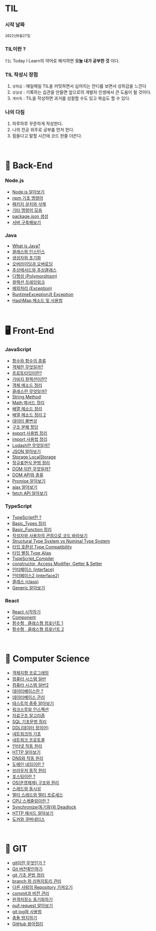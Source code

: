 # TIL

### 시작 날짜
 `2022년6월27일`  


### TIL이란 ?
 `TIL` Today I Learn의 약어로 해석하면 **오늘 내가 공부한 것** 이다.


### TIL 작성시 장점
1. `성취감` : 매일매일 TIL을 커밋하면서 심어지는 잔디를 보면서 성취감을 느낀다
2. `성실성` : 기록하는 습관을 만들면 앞으로의 개발자 인생에서 큰 도움이 될 것이다. 
3. `개이득` : TIL을 작성하면 과거를 성찰할 수도 있고 복습도 할 수 있다.


### 나의 다짐
1. 하루하루 꾸준하게 작성한다.
2. 나의 전공 위주로 공부를 먼저 한다.
3. 힘들다고 말할 시간에 코드 한줄 더쓴다.

 <br/>

 # 💾 Back-End 

 ### Node.js

 - [Node.js 알아보기](http://github.com/KIMHUEMANG/MyTIL/blob/master/Back-End/Node/node.md)
 - [npm 기초 명령어](http://github.com/KIMHUEMANG/MyTIL/blob/master/Back-End/Node/npm.md)
 - [패키지 설치와 삭제](http://github.com/KIMHUEMANG/MyTIL/blob/master/Back-End/Node/npm1.md)
 - [기타 명령어 모음](http://github.com/KIMHUEMANG/MyTIL/blob/master/Back-End/Node/npm2.md)
 - [package.json 생성](http://github.com/KIMHUEMANG/MyTIL/blob/master/Back-End/Node/npmjson.md)
 - [서버 구축해보기](http://github.com/KIMHUEMANG/MyTIL/blob/master/Back-End/Node/server.md)


### Java
- [What is Java?](http://github.com/KIMHUEMANG/MyTIL/blob/master/Back-End/JAVA/JAVA.md)
- [클래스와 인스턴스](http://github.com/KIMHUEMANG/MyTIL/blob/master/Back-End/JAVA/coi.md)
- [생성자와 초기화](http://github.com/KIMHUEMANG/MyTIL/blob/master/Back-End/JAVA/생성자.md)
- [오버라이딩과 오버로딩](http://github.com/KIMHUEMANG/MyTIL/blob/master/Back-End/JAVA/overding.md)
- [추상메서드와 추상클래스](http://github.com/KIMHUEMANG/MyTIL/blob/master/Back-End/JAVA/overding.md)
- [다형성 (Polymorphism)](http://github.com/KIMHUEMANG/MyTIL/blob/master/Back-End/JAVA/다형성.md)
- [컬렉션 프레임워크](http://github.com/KIMHUEMANG/MyTIL/blob/master/Back-End/JAVA/collection.md)
- [예외처리 (Exception)](http://github.com/KIMHUEMANG/MyTIL/blob/master/Back-End/JAVA/exception.md)
- [RuntimeException과 Exception](http://github.com/KIMHUEMANG/MyTIL/blob/master/Back-End/JAVA/runtime.md)
- [HashMap 메소드 및 사용법](http://github.com/KIMHUEMANG/MyTIL/blob/master/Back-End/JAVA/hashmap.md)

<br/>


# 🖥️ Front-End

   ### JavaScript  
- [함수와 함수의 종류](https://github.com/KIMHUEMANG/MyTIL/blob/master/Front-End/JS/function.md)
- <a href ="https://github.com/KIMHUEMANG/MyTIL/blob/master/Front-End/JS/Object.md">객체란 무엇일까?</a>
- [프로토타입이란?](https://github.com/KIMHUEMANG/MyTIL/blob/master/Front-End/JS/Object2.md)
- [가비지 컬렉션이란?](https://github.com/KIMHUEMANG/MyTIL/blob/master/Front-End/JS/garbage.md)
- [객체 메소드 정리](https://github.com/KIMHUEMANG/MyTIL/blob/master/Front-End/JS/Object3.md)
- [클래스란 무엇일까?](https://github.com/KIMHUEMANG/MyTIL/blob/master/Front-End/JS/class.md)
- [String Method](https://github.com/KIMHUEMANG/MyTIL/blob/master/Front-End/JS/typeString.md) 
- [Math 메서드 정리](https://github.com/KIMHUEMANG/MyTIL/blob/master/Front-End/JS/Number.md)
- [배열 메소드 정리](https://github.com/KIMHUEMANG/MyTIL/blob/master/Front-End/JS/array.md)
- [배열 메소드 정리 2](https://github.com/KIMHUEMANG/MyTIL/blob/master/Front-End/JS/array2.md)
- [데이터 불변성](https://github.com/KIMHUEMANG/MyTIL/blob/master/Front-End/JS/Immutability.md)
- [구조 분해 할당](https://github.com/KIMHUEMANG/MyTIL/blob/master/Front-End/JS/destruct.md)
- [export 사용법 정리](https://github.com/KIMHUEMANG/MyTIL/blob/master/Front-End/JS/export.md)
- [import 사용법 정리](https://github.com/KIMHUEMANG/MyTIL/blob/master/Front-End/JS/import.md)
- [Lodash란 무엇일까?](https://github.com/KIMHUEMANG/MyTIL/blob/master/Front-End/JS/Lodash.md)
- [JSON 알아보기](https://github.com/KIMHUEMANG/MyTIL/blob/master/Front-End/JS/JSON.md)
- [Storage LocalStorage](https://github.com/KIMHUEMANG/MyTIL/blob/master/Front-End/JS/Storage.md)
- [정규표현식 문법 정리](https://github.com/KIMHUEMANG/MyTIL/blob/master/Front-End/JS/정규표현식.md)
- [DOM 이란 무엇일까?](https://github.com/KIMHUEMANG/MyTIL/blob/master/Front-End/JS/DOM.md)
- [DOM API와 종류](https://github.com/KIMHUEMANG/MyTIL/blob/master/Front-End/JS/DOM2.md)
- [Promise 알아보기](https://github.com/KIMHUEMANG/MyTIL/blob/master/Front-End/JS/promise.md)
- [ajax 알아보기](https://github.com/KIMHUEMANG/MyTIL/blob/master/Front-End/JS/ajax.md)
- [fetch API 알아보기](https://github.com/KIMHUEMANG/MyTIL/blob/master/Front-End/JS/fetch.md)




### TypeScript
- [TypeScript란 ?](https://github.com/KIMHUEMANG/MyTIL/blob/master/Front-End/TS/TypeScript.md)
- [Basic_Types 정리](https://github.com/KIMHUEMANG/MyTIL/blob/master/Front-End/TS/TS_Type.md)
- [Basic_Function 정리](https://github.com/KIMHUEMANG/MyTIL/blob/master/Front-End/TS/TS_function.md)
- [작성자와 사용자의 관점으로 코드 바라보기](https://github.com/KIMHUEMANG/Study_TypeScript/blob/main/Type_System/TypeSystem.md)
- [Structural Type System vs Nominal Type System](https://github.com/KIMHUEMANG/Study_TypeScript/blob/main/Type_System/TypeSystem2.md)
- [타입 호환성 Type Compatibility](https://github.com/KIMHUEMANG/Study_TypeScript/blob/main/Type_System/TypeCompatibility.md)
- [타입 별칭 Type Alias](https://github.com/KIMHUEMANG/Study_TypeScript/blob/main/Type_System/TypeAlias.md)
- [TypeScript_Compiler](https://github.com/KIMHUEMANG/Study_TypeScript/blob/main/Type_System/compiler.md)
- [constructor, Access Modifier, Getter & Setter](https://github.com/KIMHUEMANG/Study_TypeScript/tree/main/class/example6.ts)
- [인터페이스 (interface)](https://github.com/KIMHUEMANG/MyTIL/blob/master/Front-End/TS/TS_interface.md)
- [인터페이스2 (interface2)](https://github.com/KIMHUEMANG/MyTIL/blob/master/Front-End/TS/TS_interface2.md)
- [클래스 (class)](https://github.com/KIMHUEMANG/Study_TypeScript/tree/main/class)
- [Generic 알아보기](https://github.com/KIMHUEMANG/MyTIL/blob/master/Front-End/TS/TS_generic.md)


### React
- [React 시작하기](https://github.com/KIMHUEMANG/MyTIL/blob/master/Front-End/React/react.md)
- [Component](https://github.com/KIMHUEMANG/MyTIL/blob/master/Front-End/React/component.md)
- [함수형 , 클래스형 컴포넌트 1](https://github.com/KIMHUEMANG/MyTIL/blob/master/Front-End/React/funcompo.md)
- [함수형 , 클래스형 컴포넌트 2](https://github.com/KIMHUEMANG/MyTIL/blob/master/Front-End/React/classcompo.md)

 <br>


 


# 📘 Computer Science
- [객체지향 프로그래밍](http://github.com/KIMHUEMANG/MyTIL/blob/master/정보처리/Java.md)
- [컴퓨터 시스템 일반](http://github.com/KIMHUEMANG/MyTIL/blob/master/정보처리/응용SW.md)
- [컴퓨터 시스템 일반2](http://github.com/KIMHUEMANG/MyTIL/blob/master/정보처리/응용SW2.md)
- [데이터베이스란 ?](http://github.com/KIMHUEMANG/MyTIL/blob/master/정보처리/database.md)
- [데이터베이스 관리](http://github.com/KIMHUEMANG/MyTIL/blob/master/정보처리/database2.md)
- [테스트의 종류 알아보기](http://github.com/KIMHUEMANG/MyTIL/blob/master/정보처리/test.md)
- [워크스루와 인스펙션](http://github.com/KIMHUEMANG/MyTIL/blob/master/정보처리/검토.md)
- [자료구조,알고리즘](http://github.com/KIMHUEMANG/MyTIL/blob/master/정보처리/자료구조알고리즘.md)
- [SQL 기초문법 정리](http://github.com/KIMHUEMANG/MyTIL/blob/master/정보처리/sql.md)
- [DDL(데이터 정의어)](http://github.com/KIMHUEMANG/MyTIL/blob/master/정보처리/ddl.md)
- [네트워크의 기초](http://github.com/KIMHUEMANG/MyTIL/blob/master/정보처리/network.md)
- [네트워크 프로토콜](http://github.com/KIMHUEMANG/MyTIL/blob/master/정보처리/protocall.md)
- [인터넷 작동 원리](http://github.com/KIMHUEMANG/MyTIL/blob/master/Back-End/Internet/internet.md)
- [HTTP 알아보기](http://github.com/KIMHUEMANG/MyTIL/blob/master/Back-End/Internet/http.md)
- [DNS와 작동 원리](http://github.com/KIMHUEMANG/MyTIL/blob/master/Back-End/Internet/dns.md) 
- [도메인 네임이란 ?](http://github.com/KIMHUEMANG/MyTIL/blob/master/Back-End/Internet/domain.md)
- [브라우저 동작 원리](http://github.com/KIMHUEMANG/MyTIL/blob/master/Back-End/Internet/webactive.md)
- [호스팅이란 ?](http://github.com/KIMHUEMANG/MyTIL/blob/master/Back-End/Internet/host.md)
- [OS(운영체제) 구조와 원리](http://github.com/KIMHUEMANG/MyTIL/blob/master/Back-End/Internet/host.md)
- [스레드와 동시성](http://github.com/KIMHUEMANG/MyTIL/blob/master/Back-End/Internet/host.md)
- [멀티 스레드와 멀티 프로세스](http://github.com/KIMHUEMANG/MyTIL/blob/master/정보처리/processthread.md)
- [CPU 스케줄링이란 ?](http://github.com/KIMHUEMANG/MyTIL/blob/master/정보처리/cpus.md)
- [Synchronize(동기화)와 Deadlock](http://github.com/KIMHUEMANG/MyTIL/blob/master/정보처리/동기화.md)
- [HTTP 메서드 알아보기](http://github.com/KIMHUEMANG/MyTIL/blob/master/정보처리/동기화.md)
- [도커와 쿠버네티스](http://github.com/KIMHUEMANG/MyTIL/blob/master/정보처리/doker.md)


<br/>

# 📂 GIT
- <a href ="https://github.com/KIMHUEMANG/MyTIL/blob/master/git/basic.md">git이란 무엇인가 ?<a>  
- [Git 버전확인하기](https://github.com/KIMHUEMANG/MyTIL/blob/master/git/version.md)  
- [git 기초 문법 정리](https://github.com/KIMHUEMANG/MyTIL/blob/master/git/basic2.md)  
- [branch 와 리퍼지토리 관리](https://github.com/KIMHUEMANG/MyTIL/blob/master/git/branch.md)  
- [다른 사람의 Repository 가져오기](https://github.com/KIMHUEMANG/MyTIL/blob/master/git/pushR.md)  
- [commit과 버전 관리](https://github.com/KIMHUEMANG/MyTIL/blob/master/git/revert.md)
- [원격저장소 동기화하기](https://github.com/KIMHUEMANG/MyTIL/blob/master/git/pull.md)
- [pull request 알아보기](https://github.com/KIMHUEMANG/MyTIL/blob/master/git/request.md)
- [git log와 사용법](https://github.com/KIMHUEMANG/MyTIL/blob/master/git/log.md)
- [충돌 방지하기](https://github.com/KIMHUEMANG/MyTIL/blob/master/git/conflict.md)
- [GitHub 용어정리](https://github.com/KIMHUEMANG/MyTIL/blob/master/git/용어.md)




<br/>

